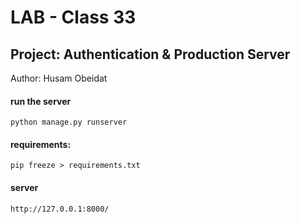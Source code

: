 # LAB - Class 33

## Project: Authentication & Production Server

Author: Husam Obeidat

#### run the server
```
python manage.py runserver
```

#### requirements:
```
pip freeze > requirements.txt
```


#### server
```
http://127.0.0.1:8000/
```